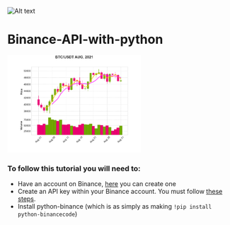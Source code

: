![Alt text](https://img.shields.io/pypi/pyversions/python-binance.svg)
# Binance-API-with-python

<img src="btc_usdt.png" width="60%">

 ### To follow this tutorial you will need to:
  * Have an account on Binance, [here](https://python-binance.readthedocs.io/en/latest/index.html) you can create one
  * Create an API key within your Binance account. You must follow [these steps](https://www.binance.com/en/support/faq/360002502072).
  * Install python-binance (which is as simply as making `!pip install python-binancecode`)
